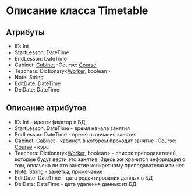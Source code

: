# Описание класса Timetable

## Атрибуты

- ID: Int
- StartLesson: DateTime
- EndLesson: DateTime
- Cabinet:  [Cabinet](https://github.com/ "Объект класса Cabinet")
 -Course:  [Course](https://github.com/ "Объект класса Course")
- Teachers: Dictionary<[Worker](https://github.com/ "Объект класса Worker"), boolean>
- Note: String
- EditDate: DateTime
- DelDate: DateTime


## Описание атрибутов

- ID: Int - идентификатор в БД
- StartLesson: DateTime - время начала занятия
- EndLesson: DateTime - время окончания занятия
- Cabinet:  [Cabinet](https://github.com/ "Объект класса Cabinet") - кабинет, в котором проходит занятие
 -Course:  [Course](https://github.com/ "Объект класса Course") - курс
- Teachers: Dictionary<[Worker](https://github.com/ "Объект класса Worker"), boolean> - список преподавателей, которые будут вести это занятие. Здесь же хранится информация о том, оплачено ли это занятие конкретному преподавателю или нет.
- Note: String - заметка, примечание
- EditDate: DateTime - дата редактирования данных в БД
- DelDate: DateTime - дата удаления данных из БД